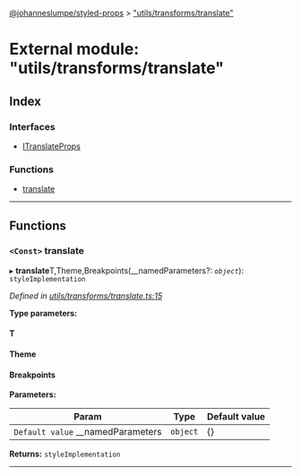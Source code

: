 [@johanneslumpe/styled-props](../README.md) > ["utils/transforms/translate"](../modules/_utils_transforms_translate_.md)

# External module: "utils/transforms/translate"

## Index

### Interfaces

* [ITranslateProps](../interfaces/_utils_transforms_translate_.itranslateprops.md)

### Functions

* [translate](_utils_transforms_translate_.md#translate)

---

## Functions

<a id="translate"></a>

### `<Const>` translate

▸ **translate**T,Theme,Breakpoints(__namedParameters?: *`object`*): `styleImplementation`

*Defined in [utils/transforms/translate.ts:15](https://github.com/johanneslumpe/styled-props/blob/3abf398/src/utils/transforms/translate.ts#L15)*

**Type parameters:**

#### T 
#### Theme 
#### Breakpoints 
**Parameters:**

| Param | Type | Default value |
| ------ | ------ | ------ |
| `Default value` __namedParameters | `object` |  {} |

**Returns:** `styleImplementation`

___

